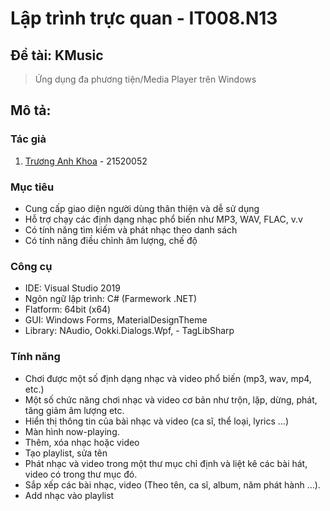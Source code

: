 # Lập trình trực quan - IT008.N13
## Đề tài: KMusic
> Ứng dụng đa phương tiện/Media Player trên Windows
## Mô tả:
### Tác giả
1. [Trương Anh Khoa](https://github.com/anhkhoatqt11) - 21520052
### Mục tiêu
-	Cung cấp giao diện người dùng thân thiện và dễ sử dụng
-	Hỗ trợ chạy các định dạng nhạc phổ biến như MP3, WAV, FLAC, v.v
-	Có tính năng tìm kiếm và phát nhạc theo danh sách
-	Có tính năng điều chỉnh âm lượng, chế độ
### Công cụ
- IDE: Visual Studio 2019
- Ngôn ngữ lập trình: C# (Farmework .NET)
- Flatform: 64bit (x64)
- GUI: Windows Forms, MaterialDesignTheme
- Library: NAudio, Ookki.Dialogs.Wpf, -	TagLibSharp
### Tính năng 
- Chơi được một số định dạng nhạc và video phổ biến (mp3, wav, mp4, etc.)
- Một số chức năng chơi nhạc và video cơ bản như trộn, lặp, dừng, phát, tăng giảm âm lượng etc.
- Hiển thị thông tin của bài nhạc và video (ca sĩ, thể loại, lyrics …)
- Màn hình now-playing.
- Thêm, xóa nhạc hoặc video
- Tạo playlist, sửa tên
- Phát nhạc và video trong một thư mục chỉ định và liệt kê các bài hát, video có trong thư mục đó.
- Sắp xếp các bài nhạc, video (Theo tên, ca sĩ, album, năm phát hành …).
- Add nhạc vào playlist
